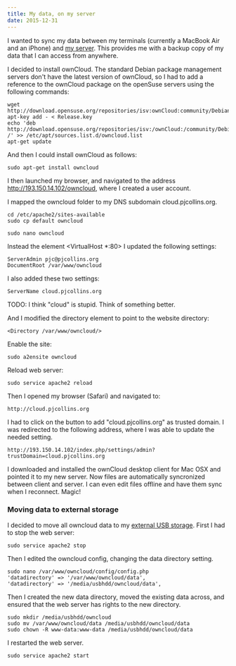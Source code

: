```yaml
---
title: My data, on my server
date: 2015-12-31
---
```


I wanted to sync my data between my terminals (currently a MacBook Air and an iPhone) and [my server](/server/).  This provides me with a backup copy of my data that I can access from anywhere.

I decided to install ownCloud.  The standard Debian package management servers don't have the latest version of ownCloud, so I had to add a reference to the ownCloud package on the openSuse servers using the following commands:

	wget http://download.opensuse.org/repositories/isv:ownCloud:community/Debian_8.0/Release.key
	apt-key add - < Release.key 
	echo 'deb http://download.opensuse.org/repositories/isv:/ownCloud:/community/Debian_8.0/ /' >> /etc/apt/sources.list.d/owncloud.list 
	apt-get update

And then I could install ownCloud as follows:

	sudo apt-get install owncloud

I then launched my browser, and navigated to the address http://193.150.14.102/owncloud, where I created a user account.

I mapped the owncloud folder to my DNS subdomain cloud.pjcollins.org.

	cd /etc/apache2/sites-available
	sudo cp default owncloud

	sudo nano owncloud

Instead the element <VirtualHost *:80> I updated the following settings:

    ServerAdmin pjc@pjcollins.org
    DocumentRoot /var/www/owncloud

I also added these two settings:

    ServerName cloud.pjcollins.org

TODO: I think "cloud" is stupid.  Think of something better.

And I modified the directory element to point to the website directory:

	<Directory /var/www/owncloud/>

Enable the site:

	sudo a2ensite owncloud

Reload web server:

	sudo service apache2 reload

Then I opened my browser (Safari) and navigated to:
	
	http://cloud.pjcollins.org

I had to click on the button to add "cloud.pjcollins.org" as trusted domain.  I was redirected to the following address, where I was able to update the needed setting.

	http://193.150.14.102/index.php/settings/admin?trustDomain=cloud.pjcollins.org

I downloaded and installed the ownCloud desktop client for Mac OSX and pointed it to my new server.  Now files are automatically syncronized between client and server.  I can even edit files offline and have them sync when I reconnect.  Magic!

### Moving data to external storage

I decided to move all owncloud data to my [external USB storage](/expanded-usb-storage/).  First I had to stop the web server:

	sudo service apache2 stop

Then I edited the owncloud config, changing the data directory setting.

	sudo nano /var/www/owncloud/config/config.php
 	'datadirectory' => '/var/www/owncloud/data',
    'datadirectory' => '/media/usbhdd/owncloud/data',

Then I created the new data directory, moved the existing data across, and ensured that the web server has rights to the new directory.

    sudo mkdir /media/usbhdd/owncloud
	sudo mv /var/www/owncloud/data /media/usbhdd/owncloud/data
	sudo chown -R www-data:www-data /media/usbhdd/owncloud/data

I restarted the web server.

	sudo service apache2 start


